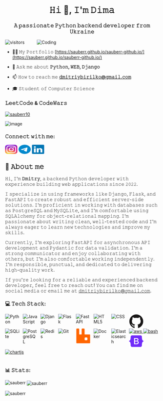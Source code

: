 <h1 align="center"> 𝙷𝚒 👋, 𝙸'𝚖 𝙳𝚒𝚖𝚊 </h1>
<h3 align="center">𝙰 𝚙𝚊𝚜𝚜𝚒𝚘𝚗𝚊𝚝𝚎 𝙿𝚢𝚝𝚑𝚘𝚗 𝚋𝚊𝚌𝚔𝚎𝚗𝚍 𝚍𝚎𝚟𝚎𝚕𝚘𝚙𝚎𝚛 𝚏𝚛𝚘𝚖 𝚄𝚔𝚛𝚊𝚒𝚗𝚎</h3>

<img align="right" alt="Coding" width="400" src="https://user-images.githubusercontent.com/74038190/212749171-b84692a8-2b04-4e3b-93ca-ac14705da224.gif">

![visitors](https://vbr.nathanchung.dev/badge?page_id=Sauberr.Sauberr&color=00BFFF)

- 👨‍💻 𝙼𝚢 𝙿𝚘𝚛𝚝𝚏𝚘𝚕𝚒𝚘 [https://sauberr.github.io/sauberr-github.io/](https://sauberr.github.io/sauberr-github.io/)

- 💬 𝙰𝚜𝚔 𝚖𝚎 𝚊𝚋𝚘𝚞𝚝 **𝙿𝚢𝚝𝚑𝚘𝚗, 𝚆𝙴𝙱, 𝙳𝚓𝚊𝚗𝚐𝚘**

- 📫 𝙷𝚘𝚠 𝚝𝚘 𝚛𝚎𝚊𝚌𝚑 𝚖𝚎 **𝚍𝚖𝚒𝚝𝚛𝚒𝚢𝚋𝚒𝚛𝚒𝚕𝚔𝚘@𝚐𝚖𝚊𝚒𝚕.𝚌𝚘𝚖**

- 🎓 𝚂𝚝𝚞𝚍𝚎𝚗𝚝 𝚘𝚏 𝙲𝚘𝚖𝚙𝚞𝚝𝚎𝚛 𝚂𝚌𝚒𝚎𝚗𝚌𝚎

<h3 align="left">𝙻𝚎𝚎𝚝𝙲𝚘𝚍𝚎 & 𝙲𝚘𝚍𝚎𝚆𝚊𝚛𝚜</h3>
<p align="left">
<a href="https://www.leetcode.com/sauberr10" target="blank"><img align="center" src="https://raw.githubusercontent.com/rahuldkjain/github-profile-readme-generator/master/src/images/icons/Social/leet-code.svg" alt="sauberr10" height="30" width="40" /></a>
</p>

![image](https://www.codewars.com/users/Sauberr/badges/large)

<h3 align="left">𝙲𝚘𝚗𝚗𝚎𝚌𝚝 𝚠𝚒𝚝𝚑 𝚖𝚎:</h3>
<p align="left">
<a href="https://www.instagram.com/1_birilko_dmitriy_1/" target="blank"><img align="center" src="https://github.com/wle8300/instagram-logo/blob/master/logo.svg" alt="sauberr10" height="30" width="40" /></a>
<a href="https://t.me/DimaBirilko" target="blank"><img align="center" src="https://github.com/CLorant/readme-social-icons/blob/main/medium/filled/telegram.svg" alt="sauberr10" height="30" width="40" /></a>
<a href="https://www.linkedin.com/in/%D0%B4%D0%B8%D0%BC%D0%B0-%D0%B1%D0%B8%D1%80%D0%B8%D0%BB%D0%BA%D0%BE-660914286/" target="blank"><img align="center" src="https://github.com/CLorant/readme-social-icons/blob/main/medium/filled/linkedin.svg" alt="sauberr10" height="30" width="40" /></a>
</p>

## 💬 𝙰𝚋𝚘𝚞𝚝 𝚖𝚎

𝙷𝚒, 𝙸'𝚖 **𝙳𝚖𝚒𝚝𝚛𝚢**, 𝚊 𝚋𝚊𝚌𝚔𝚎𝚗𝚍 𝙿𝚢𝚝𝚑𝚘𝚗 𝚍𝚎𝚟𝚎𝚕𝚘𝚙𝚎𝚛 𝚠𝚒𝚝𝚑 𝚎𝚡𝚙𝚎𝚛𝚒𝚎𝚗𝚌𝚎 𝚋𝚞𝚒𝚕𝚍𝚒𝚗𝚐 𝚠𝚎𝚋 𝚊𝚙𝚙𝚕𝚒𝚌𝚊𝚝𝚒𝚘𝚗𝚜 𝚜𝚒𝚗𝚌𝚎 𝟸𝟶𝟸𝟸. 

𝙸 𝚜𝚙𝚎𝚌𝚒𝚊𝚕𝚒𝚣𝚎 𝚒𝚗 𝚞𝚜𝚒𝚗𝚐 𝚏𝚛𝚊𝚖𝚎𝚠𝚘𝚛𝚔𝚜 𝚕𝚒𝚔𝚎 𝙳𝚓𝚊𝚗𝚐𝚘, 𝙵𝚕𝚊𝚜𝚔, 𝚊𝚗𝚍 𝙵𝚊𝚜𝚝𝙰𝙿𝙸 𝚝𝚘 𝚌𝚛𝚎𝚊𝚝𝚎 𝚛𝚘𝚋𝚞𝚜𝚝 𝚊𝚗𝚍 𝚎𝚏𝚏𝚒𝚌𝚒𝚎𝚗𝚝 𝚜𝚎𝚛𝚟𝚎𝚛-𝚜𝚒𝚍𝚎 𝚜𝚘𝚕𝚞𝚝𝚒𝚘𝚗𝚜. 𝙸'𝚖 𝚙𝚛𝚘𝚏𝚒𝚌𝚒𝚎𝚗𝚝 𝚒𝚗 𝚠𝚘𝚛𝚔𝚒𝚗𝚐 𝚠𝚒𝚝𝚑 𝚍𝚊𝚝𝚊𝚋𝚊𝚜𝚎𝚜 𝚜𝚞𝚌𝚑 𝚊𝚜 𝙿𝚘𝚜𝚝𝚐𝚛𝚎𝚂𝚀𝙻 𝚊𝚗𝚍 𝙼𝚢𝚂𝚀𝙻𝚒𝚝𝚎, 𝚊𝚗𝚍 𝙸'𝚖 𝚌𝚘𝚖𝚏𝚘𝚛𝚝𝚊𝚋𝚕𝚎 𝚞𝚜𝚒𝚗𝚐 𝚂𝚀𝙻𝙰𝚕𝚌𝚑𝚎𝚖𝚢 𝚏𝚘𝚛 𝚘𝚋𝚓𝚎𝚌𝚝-𝚛𝚎𝚕𝚊𝚝𝚒𝚘𝚗𝚊𝚕 𝚖𝚊𝚙𝚙𝚒𝚗𝚐. 𝙸'𝚖 𝚙𝚊𝚜𝚜𝚒𝚘𝚗𝚊𝚝𝚎 𝚊𝚋𝚘𝚞𝚝 𝚠𝚛𝚒𝚝𝚒𝚗𝚐 𝚌𝚕𝚎𝚊𝚗, 𝚠𝚎𝚕𝚕-𝚝𝚎𝚜𝚝𝚎𝚍 𝚌𝚘𝚍𝚎 𝚊𝚗𝚍 𝙸'𝚖 𝚊𝚕𝚠𝚊𝚢𝚜 𝚎𝚊𝚐𝚎𝚛 𝚝𝚘 𝚕𝚎𝚊𝚛𝚗 𝚗𝚎𝚠 𝚝𝚎𝚌𝚑𝚗𝚘𝚕𝚘𝚐𝚒𝚎𝚜 𝚊𝚗𝚍 𝚒𝚖𝚙𝚛𝚘𝚟𝚎 𝚖𝚢 𝚜𝚔𝚒𝚕𝚕𝚜.

𝙲𝚞𝚛𝚛𝚎𝚗𝚝𝚕𝚢, 𝙸'𝚖 𝚎𝚡𝚙𝚕𝚘𝚛𝚒𝚗𝚐 𝙵𝚊𝚜𝚝𝙰𝙿𝙸 𝚏𝚘𝚛 𝚊𝚜𝚢𝚗𝚌𝚑𝚛𝚘𝚗𝚘𝚞𝚜 𝙰𝙿𝙸 𝚍𝚎𝚟𝚎𝚕𝚘𝚙𝚖𝚎𝚗𝚝 𝚊𝚗𝚍 𝙿𝚢𝚍𝚊𝚗𝚝𝚒𝚌 𝚏𝚘𝚛 𝚍𝚊𝚝𝚊 𝚟𝚊𝚕𝚒𝚍𝚊𝚝𝚒𝚘𝚗. 𝙸'𝚖 𝚊 𝚜𝚝𝚛𝚘𝚗𝚐 𝚌𝚘𝚖𝚖𝚞𝚗𝚒𝚌𝚊𝚝𝚘𝚛 𝚊𝚗𝚍 𝚎𝚗𝚓𝚘𝚢 𝚌𝚘𝚕𝚕𝚊𝚋𝚘𝚛𝚊𝚝𝚒𝚗𝚐 𝚠𝚒𝚝𝚑 𝚘𝚝𝚑𝚎𝚛𝚜, 𝚋𝚞𝚝 𝙸'𝚖 𝚊𝚕𝚜𝚘 𝚌𝚘𝚖𝚏𝚘𝚛𝚝𝚊𝚋𝚕𝚎 𝚠𝚘𝚛𝚔𝚒𝚗𝚐 𝚒𝚗𝚍𝚎𝚙𝚎𝚗𝚍𝚎𝚗𝚝𝚕𝚢. 𝙸'𝚖 𝚛𝚎𝚜𝚙𝚘𝚗𝚜𝚒𝚋𝚕𝚎, 𝚙𝚞𝚗𝚌𝚝𝚞𝚊𝚕, 𝚊𝚗𝚍 𝚍𝚎𝚍𝚒𝚌𝚊𝚝𝚎𝚍 𝚝𝚘 𝚍𝚎𝚕𝚒𝚟𝚎𝚛𝚒𝚗𝚐 𝚑𝚒𝚐𝚑-𝚚𝚞𝚊𝚕𝚒𝚝𝚢 𝚠𝚘𝚛𝚔.

𝙸𝚏 𝚢𝚘𝚞'𝚛𝚎 𝚕𝚘𝚘𝚔𝚒𝚗𝚐 𝚏𝚘𝚛 𝚊 𝚛𝚎𝚕𝚒𝚊𝚋𝚕𝚎 𝚊𝚗𝚍 𝚎𝚡𝚙𝚎𝚛𝚒𝚎𝚗𝚌𝚎𝚍 𝚋𝚊𝚌𝚔𝚎𝚗𝚍 𝚍𝚎𝚟𝚎𝚕𝚘𝚙𝚎𝚛, 𝚏𝚎𝚎𝚕 𝚏𝚛𝚎𝚎 𝚝𝚘 𝚛𝚎𝚊𝚌𝚑 𝚘𝚞𝚝! 𝚈𝚘𝚞 𝚌𝚊𝚗 𝚏𝚒𝚗𝚍 𝚖𝚎 𝚘𝚗 𝚜𝚘𝚌𝚒𝚊𝚕 𝚖𝚎𝚍𝚒𝚊 𝚘𝚛 𝚎𝚖𝚊𝚒𝚕 𝚖𝚎 𝚊𝚝 𝚍𝚖𝚒𝚝𝚛𝚒𝚢𝚋𝚒𝚛𝚒𝚕𝚔𝚘@𝚐𝚖𝚊𝚒𝚕.𝚌𝚘𝚖.


<h3 align="left">💻  𝚃𝚎𝚌𝚑 𝚂𝚝𝚊𝚌𝚔:</h3>
<a href="https://www.python.org/" target="_blank" rel="noreferrer"> <img align="left" alt="Python" width="48px" style="padding-right:10px;" src="https://cdn.jsdelivr.net/gh/devicons/devicon/icons/python/python-original.svg" /> </a>
<a href="https://developer.mozilla.org/en-US/docs/Web/JavaScript" target="_blank" rel="noreferrer"> <img align="left" alt="JavaScript" width="48px" style="padding-right:10px;" src="https://cdn.jsdelivr.net/gh/devicons/devicon/icons/javascript/javascript-original.svg" /> </a>
<a href="https://www.djangoproject.com/" target="_blank" rel="noreferrer"> <img align="left" alt="Django" width="48px" style="padding-right:10px;" src="https://cdn.jsdelivr.net/gh/devicons/devicon/icons/django/django-plain.svg" /> </a>
<a href="https://flask.palletsprojects.com/en/stable/" target="_blank" rel="noreferrer"> <img align="left" alt="Flask" width="48px" style="padding-right:10px;" src="https://cdn.jsdelivr.net/gh/devicons/devicon/icons/flask/flask-original.svg" /> </a>
<a href="https://fastapi.tiangolo.com/" target="_blank" rel="noreferrer"> <img align="left" alt="FastAPI" width="48px" style="padding-right:10px;" src="https://cdn.jsdelivr.net/gh/devicons/devicon/icons/fastapi/fastapi-plain.svg" /> </a>
<a href="https://www.w3.org/html/" target="_blank" rel="noreferrer"> <img align="left" alt="HTML5" width="48px" style="padding-right:10px;" src="https://cdn.jsdelivr.net/gh/devicons/devicon/icons/html5/html5-plain.svg" /> </a>
<a href="https://www.w3schools.com/css/" target="_blank" rel="noreferrer"> <img align="left" alt="CSS" width="48px" style="padding-right:10px;" src="https://cdn.jsdelivr.net/gh/devicons/devicon/icons/css3/css3-plain.svg" /> </a>
<a href="https://github.com/" target="_blank" rel="noreferrer"> <img align="left" alt="GitHub" width="48px" style="padding-right:10px;" src="https://github.com/devicons/devicon/blob/v2.16.0/icons/github/github-original.svg" /> </a>
<a href="https://www.sqlite.org/" target="_blank" rel="noreferrer"> <img align="left" alt="SQLite" width="48px" style="padding-right:10px;" src="https://cdn.jsdelivr.net/gh/devicons/devicon/icons/sqlite/sqlite-plain.svg" /> </a>
<a href="https://www.postgresql.org/" target="_blank" rel="noreferrer"> <img align="left" alt="PostgreSQL" width="48px" style="padding-right:10px;" src="https://cdn.jsdelivr.net/gh/devicons/devicon/icons/postgresql/postgresql-plain.svg" /> </a>
<a href="https://redis.io/downloads/" target="_blank" rel="noreferrer"> <img align="left" alt="Redis" width="48px" style="padding-right:10px;" src="https://cdn.jsdelivr.net/gh/devicons/devicon/icons/redis/redis-plain.svg" /> </a>
<a href="https://git-scm.com/" target="_blank" rel="noreferrer"> <img align="left" alt="Git" width="48px" style="padding-right:10px;" src="https://cdn.jsdelivr.net/gh/devicons/devicon/icons/git/git-plain.svg" /> </a>
<a href="https://www.rabbitmq.com/" target="_blank" rel="noreferrer"> <img align="left" alt="RabbitMQ" width="48px" style="padding-right:10px;" src="https://github.com/devicons/devicon/blob/v2.16.0/icons/rabbitmq/rabbitmq-original.svg" /> </a>
<a href="https://www.docker.com/" target="_blank" rel="noreferrer"> <img align="left" alt="Docker" width="48px" style="padding-right:10px;" src="https://cdn.jsdelivr.net/gh/devicons/devicon/icons/docker/docker-plain.svg" /> </a>
<a href="https://www.elastic.co/elasticsearch" target="_blank" rel="noreferrer"> <img align="left" alt="Elasticsearch" width="48px" style="padding-right:10px;" src="https://cdn.jsdelivr.net/gh/devicons/devicon/icons/elasticsearch/elasticsearch-plain.svg" /> </a>
<a href="https://aws.amazon.com" target="_blank" rel="noreferrer"> <img src="https://raw.githubusercontent.com/devicons/devicon/master/icons/amazonwebservices/amazonwebservices-original-watermark.svg" alt="aws" width="48" height="48"/> </a>
<a href="https://www.gnu.org/software/bash/" target="_blank" rel="noreferrer"> <img src="https://www.vectorlogo.zone/logos/gnu_bash/gnu_bash-icon.svg" alt="bash" width="48" height="48"/> </a>
<a href="https://getbootstrap.com" target="_blank" rel="noreferrer"> <img src="https://raw.githubusercontent.com/devicons/devicon/master/icons/bootstrap/bootstrap-plain.svg" alt="bootstrap" width="48" height="48"/> </a>
<a href="https://www.chartjs.org" target="_blank" rel="noreferrer"> <img src="https://www.chartjs.org/media/logo-title.svg" alt="chartjs" width="48" height="48"/> </a>

<br clear="left"/>
<br clear="left"/>

### 📊 𝚂𝚝𝚊𝚝𝚜:

<p><img align="left" src="https://github-readme-stats.vercel.app/api/top-langs?username=sauberr&show_icons=true&locale=en&layout=compact" alt="sauberr" /></p>

<p>&nbsp;<img align="center" src="https://github-readme-stats.vercel.app/api?username=sauberr&show_icons=true&locale=en" alt="sauberr" /></p>

<p><img align="center" src="https://github-readme-streak-stats.herokuapp.com/?user=sauberr&" alt="sauberr" /></p>
